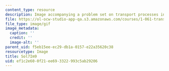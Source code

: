 ```yaml
---
content_type: resource
description: Image accompanying a problem set on transport processes in the environment.
file: https://ol-ocw-studio-app-qa.s3.amazonaws.com/courses/1-061-transport-processes-in-the-environment-fall-2008/ef1c2e600f21ee693322993c5ab29206_Sol7Im9.gif
file_type: image/gif
image_metadata:
  caption: ''
  credit: ''
  image-alt: ''
parent_uid: f5eb15ee-ec29-db1a-0157-e22a35620c38
resourcetype: Image
title: Sol7Im9
uid: ef1c2e60-0f21-ee69-3322-993c5ab29206
---
```

